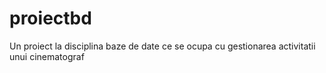 # proiectbd
Un proiect la disciplina baze de date ce se ocupa cu gestionarea activitatii unui cinematograf
